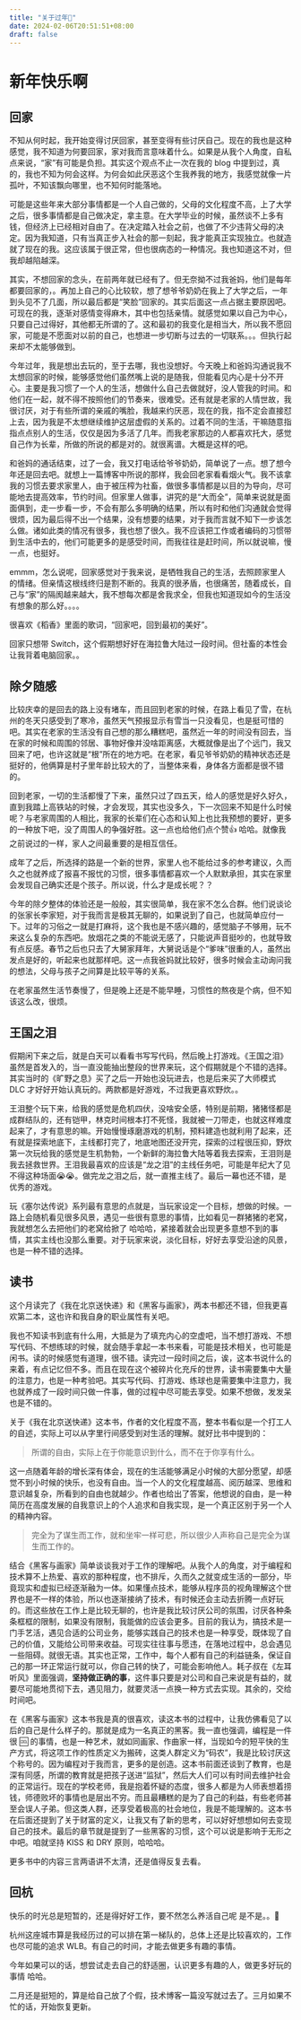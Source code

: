 ```yaml
---
title: "关于过年🧨"
date: 2024-02-06T20:51:51+08:00
draft: false
---
```


# 新年快乐啊

## 回家

不知从何时起，我开始变得讨厌回家，甚至变得有些讨厌自己。现在的我也是这种感觉，我不知道为何要回家，家对我而言意味着什么。如果是从我个人角度，自私点来说，“家”有可能是负担。其实这个观点不止一次在我的 blog 中提到过，真的，我也不知为何会这样。为何会如此厌恶这个生我养我的地方，我感觉就像一片孤叶，不知该飘向哪里，也不知何时能落地。

可能是这些年来大部分事情都是一个人自己做的，父母的文化程度不高，上了大学之后，很多事情都是自己做决定，拿主意。在大学毕业的时候，虽然谈不上多有钱，但经济上已经相对自由了。在决定踏入社会之前，也做了不少违背父母的决定。因为我知道，只有当真正步入社会的那一刻起，我才能真正实现独立。也就造就了现在的我。这应该属于很正常，但也很病态的一种情况。我也知道这不对，但我却越陷越深。

其实，不想回家的念头，在前两年就已经有了。但无奈拗不过我爸妈，他们是每年都要回家的，。再加上自己的心比较软，想了想爷爷奶奶在我上了大学之后，一年到头见不了几面，所以最后都是“笑脸”回家的。其实后面这一点占据主要原因吧。可现在的我，逐渐对感情变得麻木，其中也包括亲情。就感觉如果以自己为中心，只要自己过得好，其他都无所谓的了。这和最初的我变化是相当大，所以我不愿回家，可能是不愿面对以前的自己，也想进一步切断与过去的一切联系。。。但执行起来却不太能够做到。

今年过年，我是想出去玩的，至于去哪，我也没想好。今天晚上和爸妈沟通说我不太想回家的时候，能够感觉他们虽然嘴上说的是随我，但能看见内心是十分不开心。主要是我习惯了一个人的生活，想做什么自己去做就好，没人管我的时间。和他们在一起，就不得不按照他们的节奏来，很难受。还有就是老家的人情世故，我很讨厌，对于有些所谓的亲戚的嘴脸，我越来约厌恶，现在的我，指不定会直接怼上去，因为我是不太想继续维护这层虚假的关系的。过着不同的生活，干嘛随意指指点点别人的生活，仅仅是因为多活了几年。而我老家那边的人都喜欢托大，感觉自己作为长辈，所做的所说的都是对的。就很离谱。大概是这样的吧。

和爸妈的通话结束，过了一会，我又打电话给爷爷奶奶，简单说了一点。想了想今年还是回去吧。就想上一篇博客中所说的那样，我会回老家看看烟火气。我不该拿我的习惯去要求家里人，由于被压榨为社畜，做很多事情都是以目的为导向，尽可能地去提高效率，节约时间。但家里人做事，讲究的是“大而全”，简单来说就是面面俱到，走一步看一步，不会有那么多明确的结果，所以有时和他们沟通就会觉得很烦，因为最后得不出一个结果，没有想要的结果，对于我而言就不知下一步该怎么做。诸如此类的情况有很多，我也想了很久。我不应该把工作或者编码的习惯带到生活中去的，他们可能更多的是感受时间，而我往往是赶时间，所以就说嘛，慢一点，也挺好。

emmm，怎么说呢，回家感觉对于我来说，是牺牲我自己的生活，去照顾家里人的情绪。但亲情这根线终归是割不断的。我真的很矛盾，也很痛苦，随着成长，自己与“家”的隔阂越来越大，我不想每次都是舍我求全，但我也知道现如今的生活没有想象的那么好。。。。

很喜欢《稻香》里面的歌词，“回家吧，回到最初的美好”。

回家只想带 Switch，这个假期想好好在海拉鲁大陆过一段时间。但社畜的本性会让我背着电脑回家。。

## 除夕随感

比较庆幸的是回去的路上没有堵车，而且回到老家的时候，在路上看见了雪，在杭州的冬天只感受到了寒冷，虽然天气预报显示有雪当一只没看见，也是挺可惜的吧。其实在老家的生活没有自己想的那么糟糕吧，虽然近一年的时间没有回去，当在家的时候和周围的邻居、事物好像并没啥距离感，大概就像是出了个远门，我又回来了吧，也许这就是“根”所在的地方吧。在老家，看见爷爷奶奶的精神状态还是挺好的，他俩算是村子里年龄比较大的了，当整体来看，身体各方面都是很不错的。

回到老家，一切的生活都慢了下来，虽然只过了四五天，给人的感觉是好久好久，直到我踏上高铁站的时候，才会发现，其实也没多久，下一次回来不知是什么时候呢？与老家周围的人相比，我家的长辈们在心态和认知上也比我预想的要好，更多的一种放下吧，没了周围人的争强好胜。这一点也给他们点个赞👍 哈哈。就像我之前说过的一样，家人之间最重要的是相互信任。

成年了之后，所选择的路是一个新的世界，家里人也不能给过多的参考建议，久而久之也就养成了报喜不报忧的习惯，很多事情都喜欢一个人默默承担，其实在家里会发现自己确实还是个孩子。所以说，什么才是成长呢？？

今年的除夕整体的体验还是一般般，其实很简单，我在家不怎么合群。他们说谈论的张家长李家短，对于我而言是极其无聊的，如果说到了自己，也就简单应付一下。过年的习俗之一就是打麻将，这个我也是不感兴趣的，感觉脑子不够用，玩不来这么复杂的东西吧。放烟花之类的不能说无感了，只能说声音挺吵的，也就导致有点反感。春节之后也只去了大舅家拜年，大舅说话是个“爹味”很重的人，虽然出发点是好的，听起来也就那样吧。这一点我爸妈就比较好，很多时候会主动询问我的想法，父母与孩子之间算是比较平等的关系。

在老家虽然生活节奏慢了，但是晚上还是不能早睡，习惯性的熬夜是个病，但不知该这么改，很烦。

## 王国之泪

假期闲下来之后，就是白天可以看看书写写代码，然后晚上打游戏。《王国之泪》虽然是首发入的，当一直没能抽出整段的世界来玩，这个假期就是个不错的选择。其实当时的《旷野之息》买了之后一开始也没玩进去，也是后来买了大师模式 DLC 才好好开始认真玩的。两款都是好游戏，不过我更喜欢野炊。。

王泪整个玩下来，给我的感觉是危机四伏，没啥安全感，特别是前期，猪猪怪都是成群结队的，还有铠甲，林克时间根本打不死怪，我就被一刀带走，也就这样难度起来了，才有意思的嘛。开始慢慢琢磨游戏的机制，预料建造也就利用了起来，还有就是探索地底下，主线都打完了，地底地图还没开完，探索的过程很压抑，野炊第一次玩给我的感觉是生机勃勃，一个新鲜的海拉鲁大陆等着我去探索，王泪则是我去拯救世界。王泪我最喜欢的应该是“龙之泪”的主线任务吧，可能是年纪大了见不得这种场面😭😭。做完龙之泪之后，就一直推主线了。最后一幕也还不错，是优秀的游戏。

玩《塞尔达传说》系列最有意思的点就是，当玩家设定一个目标，想做的时候。一路上会随机看见很多风景，遇见一些很有意思的事情，比如看见一群猪猪的老窝，我就想怎么去把他们的老窝给掀了 哈哈哈，紧接着就会出现更多意想不到的事情，其实主线也没那么重要。对于玩家来说，淡化目标，好好去享受沿途的风景，也是一种不错的选择。

## 读书

这个月读完了《我在北京送快递》和《黑客与画家》，两本书都还不错，但我更喜欢第二本，这也许和我自身的职业属性有关吧。

我也不知读书到底有什么用，大抵是为了填充内心的空虚吧，当不想打游戏、不想写代码、不想练球的时候，就会随手拿起一本书来看，可能是技术相关，也可能是闲书。读的时候感觉有道理，很不错。读完过一段时间之后，诶，这本书说什么的来着，有点记忆但不多。而且在现在这个被碎片化充斥的世界，读书需要集中大量的注意力，也是一种考验吧。其实写代码、打游戏、练球也是需要集中注意力，我也就养成了一段时间只做一件事，做的过程中尽可能去享受。如果不想做，发发呆也是不错的。

关于《我在北京送快递》这本书，作者的文化程度不高，整本书看似是一个打工人的自述，实际上可以从字里行间感受到对生活的理解。就好比书中提到的：

> 所谓的自由，实际上在于你能意识到什么，而不在于你享有什么。

这一点随着年龄的增长深有体会，现在的生活能够满足小时候的大部分愿望，却感觉不到小时候的快乐，也没有自由。当一个人的文化程度越高、阅历越深、思维和意识越复杂，所看到的自由也就越少。作者也给出了答案，他想说的自由，是一种简历在高度发展的自我意识上的个人追求和自我实现，是一个真正区别于另一个人的精神内容。

> 完全为了谋生而工作，就和坐牢一样可悲，所以很少人声称自己是完全为谋生而工作的。

结合《黑客与画家》简单谈谈我对于工作的理解吧。从我个人的角度，对于编程和技术算不上热爱、喜欢的那种程度，也不排斥，久而久之就变成生活的一部分，毕竟现实和虚拟已经逐渐融为一体。如果懂点技术，能够从程序员的视角理解这个世界也是不一样的体验，所以也逐渐接纳了技术，有时候还会主动去折腾一点好玩的。而这些放在工作上是比较无聊的，也许是我比较讨厌公司的氛围，讨厌各种条条框框的限制，如果没有限制，我能做的应该会更多。目前的我认为，搞技术是一门手艺活，遇见合适的公司业务，能够实践自己的技术也是一种享受，既体现了自己的价值，又能给公司带来收益。可现实往往事与愿违，在落地过程中，总会遇见一些阻碍。就很无语。其实也正常，工作中，每个人都有自己的利益链条，保证自己的那一环正常运行就可以，你自己转的快了，可能会影响他人。耗子叔在《左耳听风》里面强调，**坚持做正确的事**，这件事只要是对公司和自己来说是有益的，就要尽可能地贯彻下去，遇见阻力，就要灵活一点换一种方式去实现。其余的，交给时间吧。

在《黑客与画家》这本书我是真的很喜欢，读这本书的过程中，让我仿佛看见了以后的自己是什么样子的。那就是成为一名真正的黑客。我一直也强调，编程是一件很 🆒 的事情，也是一种艺术，就如同画家、作曲家一样，当现如今的短平快的生产方式，将这项工作的性质定义为搬砖，这类人群定义为“码农”，我是比较讨厌这个称号的。因为编程对于我而言，更多的是创造。这本书前面还谈到了教育，也是深有同感，所谓的教育就是把孩子送进“监狱”，然后大人们可以有时间去维护社会的正常运行。现在的学校老师，我是抱着怀疑的态度，很多人都是为人师表想着捞钱，师德败坏的事情也是层出不穷。而且最糟糕的是为了自己的利益，有些老师甚至会误人子弟。但这类人群，还享受着极高的社会地位，我是不能理解的。这本书在后面还提到了关于财富的定义，让我又有了新的思考，可以好好想想如何去变现自己的技术。最后的章节就是提到了一些黑客的习惯，这个可以说是影响于无形之中吧。咱就坚持 KISS 和 DRY 原则，哈哈哈。

更多书中的内容三言两语讲不太清，还是值得反复去看。

## 回杭

快乐的时光总是短暂的，还是得好好工作，要不然怎么养活自己呢 是不是。。🥹

杭州这座城市算是我经历过的可以排在第一梯队的，总体上还是比较喜欢的，工作也尽可能的追求 WLB。有自己的时间，才能去做更多有趣的事情。

今年如果可以的话，想尝试走去自己的舒适圈，认识更多有趣的人，做更多好玩的事情 哈哈。

二月还是挺短的，算是给自己放了个假，技术博客一篇没写就过去了。三月如果不忙的话，开始恢复更新。
